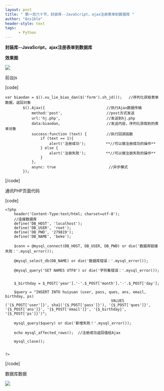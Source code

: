 ```yaml
---
layout: post
title: " 第一百六十节，封装库--JavaScript，ajax注册表单到数据库 "
author: "Ans1ble"
header-style: text
tags:
      - Python
---
```


**封装库--JavaScript，ajax注册表单到数据库**

**效果图**

**![](https://images2015.cnblogs.com/blog/955761/201703/955761-20170303172211548-1411739778.png)**





前台js

[code]

    var biaodan = $().xu_lie_biao_dan($('form').sh_jd());   //序列化获取表单数据，返回对象
            $().Ajax({                            //执行Ajax数据传输
                method:'post',                    //post方式发送
                url:'hj.php',                     //发送到hj.php
                data:biaodan,                     //发送内容，序列化获取到的表单对象
                success:function (text) {         //执行回调函数
                    if (text == 1){
                        alert('注册成功');         **//可以做注册成功的操作**
                    } else {
                        alert('注册失败');         **//可以做注册失败的操作**
                    }
                },
                async: true                        //异步模式
            });
[/code]

通讯PHP页面代码

[code]

    <?php
        header('Content-Type:text/html; charset=utf-8');
        //连接数据库
        define('DB_HOST', 'localhost');
        define('DB_USER', 'root');
        define('DB_PWD', '279819');
        define('DB_NAME', 'beke');
    
        $conn = @mysql_connect(DB_HOST, DB_USER, DB_PWD) or die('数据库链接失败：'.mysql_error());
    
        @mysql_select_db(DB_NAME) or die('数据库错误：'.mysql_error());
    
        @mysql_query('SET NAMES UTF8') or die('字符集错误：'.mysql_error());
    
    
        $_birthday = $_POST['year'].'-'.$_POST['month'].'-'.$_POST['day'];
    
        $query = "INSERT INTO huiyuan (user, pass, ques, ans, email, birthday, ps)
                                                    VALUES ('{$_POST['user']}', sha1('{$_POST['pass']}'), '{$_POST['ques']}', '{$_POST['ans']}', '{$_POST['email']}', '{$_birthday}', '{$_POST['ps']}')";
    
        mysql_query($query) or die('新增失败！'.mysql_error());
    
        echo mysql_affected_rows();  //注册成功返回值给Ajax
    
        mysql_close();
    
    
    ?>
[/code]

数据库数据

![](https://images2015.cnblogs.com/blog/955761/201703/955761-20170303172822532-400262640.png)

